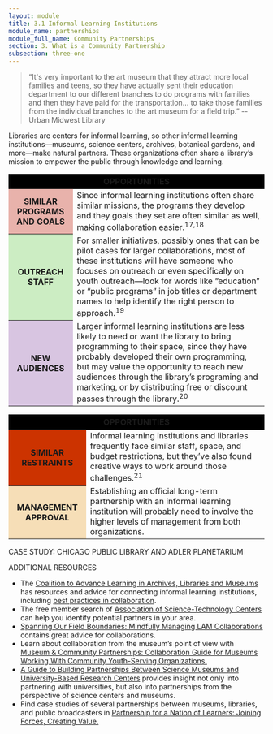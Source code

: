 ```yaml
---
layout: module
title: 3.1 Informal Learning Institutions
module_name: partnerships
module_full_name: Community Partnerships
section: 3. What is a Community Partnership
subsection: three-one
---
```



>“It's very important to the art museum that they attract more local families and teens, so they have actually sent their education department to our different branches to do programs with families and then they have paid for the transportation... to take those families from the individual branches to the art museum for a field trip.” -- Urban Midwest Library

Libraries are centers for informal learning, so other informal learning institutions—museums, science centers, archives, botanical gardens, and more—make natural partners. These organizations  often share a library’s mission to empower the public through knowledge and learning. 

<table> 
<tr bgcolor="#000000"><th colspan = "2">OPPORTUNITIES</th></tr> 
<tr><th bgcolor="#E8B2AB">SIMILAR PROGRAMS AND GOALS</th><td>Since informal learning institutions often share similar missions, the programs they develop and they goals they set are often similar as well, making collaboration easier.<sup>17,18</sup></td></tr> 
<tr><th bgcolor="#CCEDC3">OUTREACH STAFF</th><td>For smaller initiatives, possibly ones that can be pilot cases for larger collaborations, most of these institutions will have someone who focuses on outreach or even specifically on youth outreach—look for words like “education” or “public programs” in job titles or department names to help identify the right person to approach.<sup>19</sup></td></tr>
<tr><th bgcolor="#D8C5E1">NEW AUDIENCES</th><td>Larger informal learning institutions are less likely to need or want the library to bring programming to their space, since they have probably developed their own programming, but may value the opportunity to reach new audiences through the library’s programing and marketing, or by distributing free or discount passes through the library.<sup>20</sup></td></tr>
</table>


<table> 
<tr bgcolor="#000000"><th colspan = "2">OPPORTUNITIES</th></tr> 
<tr><th bgcolor="#cc3300">SIMILAR RESTRAINTS</th><td>Informal learning institutions and libraries frequently face similar staff, space, and budget restrictions, but they’ve also found creative ways to work around those challenges.<sup>21</sup></td></tr> 
<tr><th bgcolor="#F6DEB7">MANAGEMENT APPROVAL</th><td>Establishing an official long-term partnership with an informal learning institution will probably need to involve the higher levels of management from both organizations.</td></tr>
</table>

<div class="case_study_box"> 
  <p class="box-title">CASE STUDY: CHICAGO PUBLIC LIBRARY AND ADLER PLANETARIUM</p> 
</div>

<div class="resources"> 

<span class="box-title">ADDITIONAL RESOURCES</span> 

<ul>
  <li>The <a href="http://www.coalitiontoadvancelearning.org/">Coalition to Advance Learning in Archives, Libraries and Museums</a> has resources and advice for connecting informal learning institutions, including <a href="http://www.coalitiontoadvancelearning.org/why-collaborate/best-practices-in-collaboration/">best practices in collaboration</a>.</li>
  <li>The free member search of <a href="https://www.astc.org">Association of Science-Technology Centers</a> can help you identify potential partners in your area.</li>
  <li><a href="https://educopia.org/publications/spanning-our-field-boundaries-mindfully-managing-lam-collaborations">Spanning Our Field Boundaries: Mindfully Managing LAM Collaborations</a> contains great advice for collaborations.</li>
  <li>Learn about collaboration from the museum’s point of view with <a href="http://www.nisenet.org/sites/default/files/NISE%20Network%20Collaboration%20Guide%2011-20-2015%20FINAL.pdf">Museum & Community Partnerships: Collaboration Guide for Museums Working With Community Youth-Serving Organizations.</a></li>
  <li><a href="http://www.nisenet.org/catalog/guide-building-partnerships-between-science-museums-and-university-based-research-centers">A Guide to Building Partnerships Between Science Museums and University-Based Research Centers</a> provides insight not only into partnering with universities, but also into partnerships from the perspective of science centers and museums.</li>
  <li>Find case studies of several partnerships between museums, libraries, and public broadcasters in <a href="https://www.imls.gov/publications/partnership-nation-learners-joining-forces-creating-value">Partnership for a Nation of Learners: Joining Forces, Creating Value.</a></li>
</ul>

</div>

